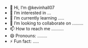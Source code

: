 - 👋 Hi, I’m @kevinhall07
- 👀 I’m interested in ...
- 🌱 I’m currently learning .....
- 💞️ I’m looking to collaborate on .........
- 📫 How to reach me ..........
- 😄 Pronouns: ........
- ⚡ Fun fact: .....

<!---
kevinhall07/kevinhall07 is a ✨ special ✨ repository because its `README.md` (this file) appears on your GitHub profile.
You can click the Preview link to take a look at your changes.
--->
